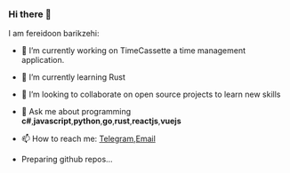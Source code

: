 ### Hi there 👋
I am fereidoon barikzehi:

- 🔭 I’m currently working on TimeCassette a time management application.
- 🌱 I’m currently learning Rust
- 👯 I’m looking to collaborate on open source projects to learn new skills
- 💬 Ask me about programming **c#**,**javascript**,**python**,**go**,**rust**,**reactjs**,**vuejs**
- 📫 How to reach me: [Telegram](https://t.me/fbarikzehi),[Email](mailto:f.barikzehi.dev@gmail.com)

- Preparing github repos...

